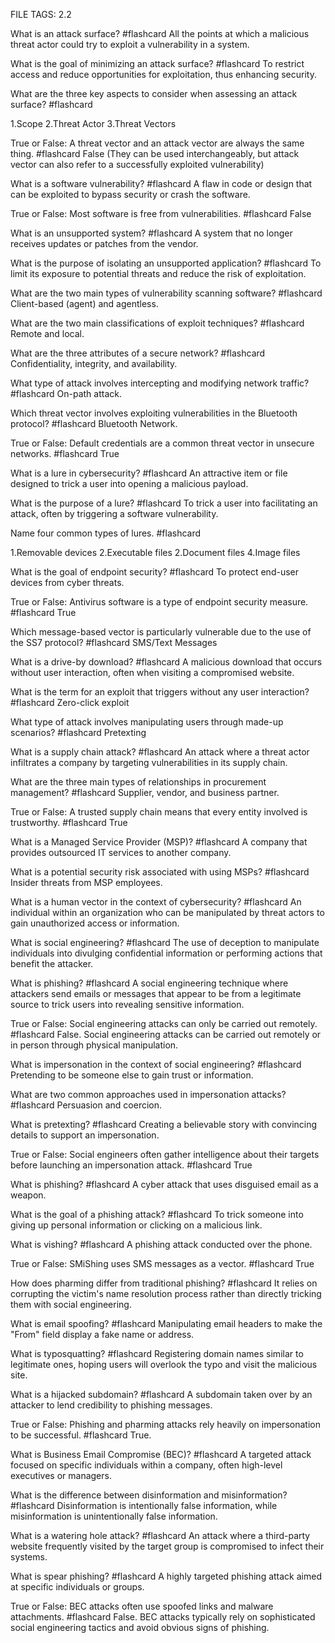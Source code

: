 FILE TAGS: 2.2

What is an attack surface? #flashcard
All the points at which a malicious threat actor could try to exploit a vulnerability in a system.
<!--ID: 1722692634156-->


What is the goal of minimizing an attack surface? #flashcard
To restrict access and reduce opportunities for exploitation, thus enhancing security.
<!--ID: 1722692634168-->


What are the three key aspects to consider when assessing an attack surface? #flashcard

1.Scope
2.Threat Actor
3.Threat Vectors
<!--ID: 1722692634177-->


True or False: A threat vector and an attack vector are always the same thing. #flashcard
False (They can be used interchangeably, but attack vector can also refer to a successfully exploited vulnerability)
<!--ID: 1722692634186-->

What is a software vulnerability? #flashcard
A flaw in code or design that can be exploited to bypass security or crash the software.
<!--ID: 1722692884385-->


True or False: Most software is free from vulnerabilities. #flashcard
False
<!--ID: 1722692884395-->


What is an unsupported system? #flashcard
A system that no longer receives updates or patches from the vendor.
<!--ID: 1722692884402-->


What is the purpose of isolating an unsupported application? #flashcard
To limit its exposure to potential threats and reduce the risk of exploitation.
<!--ID: 1722692884409-->


What are the two main types of vulnerability scanning software? #flashcard
Client-based (agent) and agentless.
<!--ID: 1722692884417-->


What are the two main classifications of exploit techniques? #flashcard 
Remote and local.
<!--ID: 1722693148975-->


What are the three attributes of a secure network? #flashcard 
Confidentiality, integrity, and availability.
<!--ID: 1722693167807-->


What type of attack involves intercepting and modifying network traffic? #flashcard 
On-path attack.
<!--ID: 1722693148984-->


Which threat vector involves exploiting vulnerabilities in the Bluetooth protocol? #flashcard 
Bluetooth Network.
<!--ID: 1722693148992-->


True or False: Default credentials are a common threat vector in unsecure networks. #flashcard 
True
<!--ID: 1722693149000-->

What is a lure in cybersecurity? #flashcard
An attractive item or file designed to trick a user into opening a malicious payload.
<!--ID: 1722697287237-->


What is the purpose of a lure? #flashcard
To trick a user into facilitating an attack, often by triggering a software vulnerability.
<!--ID: 1722697287244-->


Name four common types of lures. #flashcard

1.Removable devices
2.Executable files
2.Document files
4.Image files
<!--ID: 1722697287250-->


What is the goal of endpoint security? #flashcard
To protect end-user devices from cyber threats.
<!--ID: 1722697287256-->


True or False: Antivirus software is a type of endpoint security measure. #flashcard
True
<!--ID: 1722697287262-->


Which message-based vector is particularly vulnerable due to the use of the SS7 protocol? #flashcard 
SMS/Text Messages
<!--ID: 1722697425070-->


What is a drive-by download? #flashcard 
A malicious download that occurs without user interaction, often when visiting a compromised website.
<!--ID: 1722697425078-->


What is the term for an exploit that triggers without any user interaction? #flashcard 
Zero-click exploit
<!--ID: 1722697425086-->


What type of attack involves manipulating users through made-up scenarios? #flashcard
Pretexting
<!--ID: 1722697425093-->

What is a supply chain attack? #flashcard
An attack where a threat actor infiltrates a company by targeting vulnerabilities in its supply chain.
<!--ID: 1722697967676-->


What are the three main types of relationships in procurement management? #flashcard
Supplier, vendor, and business partner.
<!--ID: 1722697967686-->


True or False: A trusted supply chain means that every entity involved is trustworthy. #flashcard
True
<!--ID: 1722697967695-->


What is a Managed Service Provider (MSP)? #flashcard
A company that provides outsourced IT services to another company.
<!--ID: 1722697967701-->


What is a potential security risk associated with using MSPs? #flashcard
Insider threats from MSP employees.
<!--ID: 1722697967707-->

What is a human vector in the context of cybersecurity? #flashcard
An individual within an organization who can be manipulated by threat actors to gain unauthorized access or information.
<!--ID: 1722699511716-->


What is social engineering? #flashcard
The use of deception to manipulate individuals into divulging confidential information or performing actions that benefit the attacker.
<!--ID: 1722699511724-->


What is phishing? #flashcard
A social engineering technique where attackers send emails or messages that appear to be from a legitimate source to trick users into revealing sensitive information.
<!--ID: 1722699511729-->


True or False: Social engineering attacks can only be carried out remotely. #flashcard
False. Social engineering attacks can be carried out remotely or in person through physical manipulation.
<!--ID: 1722699511735-->

What is impersonation in the context of social engineering? #flashcard
Pretending to be someone else to gain trust or information.
<!--ID: 1722699680260-->


What are two common approaches used in impersonation attacks? #flashcard
Persuasion and coercion.
<!--ID: 1722699680267-->


What is pretexting? #flashcard
Creating a believable story with convincing details to support an impersonation.
<!--ID: 1722699680274-->


True or False: Social engineers often gather intelligence about their targets before launching an impersonation attack. #flashcard
True
<!--ID: 1722699680281-->

What is phishing? #flashcard
A cyber attack that uses disguised email as a weapon.

What is the goal of a phishing attack? #flashcard
To trick someone into giving up personal information or clicking on a malicious link.
<!--ID: 1722700668012-->


What is vishing? #flashcard
A phishing attack conducted over the phone.
<!--ID: 1722700668018-->


True or False: SMiShing uses SMS messages as a vector. #flashcard
True
<!--ID: 1722700668023-->


How does pharming differ from traditional phishing? #flashcard
It relies on corrupting the victim's name resolution process rather than directly tricking them with social engineering.
<!--ID: 1722700668029-->

What is email spoofing? #flashcard
Manipulating email headers to make the "From" field display a fake name or address.
<!--ID: 1722702087815-->


What is typosquatting? #flashcard
Registering domain names similar to legitimate ones, hoping users will overlook the typo and visit the malicious site.
<!--ID: 1722702087821-->


What is a hijacked subdomain? #flashcard
A subdomain taken over by an attacker to lend credibility to phishing messages.
<!--ID: 1722702087829-->


True or False: Phishing and pharming attacks rely heavily on impersonation to be successful. #flashcard
True.
<!--ID: 1722702087835-->

What is Business Email Compromise (BEC)? #flashcard
A targeted attack focused on specific individuals within a company, often high-level executives or managers.
<!--ID: 1722703037519-->


What is the difference between disinformation and misinformation? #flashcard
Disinformation is intentionally false information, while misinformation is unintentionally false information.
<!--ID: 1722703037529-->


What is a watering hole attack? #flashcard
An attack where a third-party website frequently visited by the target group is compromised to infect their systems.
<!--ID: 1722703037536-->


What is spear phishing? #flashcard
A highly targeted phishing attack aimed at specific individuals or groups.
<!--ID: 1722703037543-->


True or False: BEC attacks often use spoofed links and malware attachments. #flashcard
False. BEC attacks typically rely on sophisticated social engineering tactics and avoid obvious signs of phishing.
<!--ID: 1722703037550-->
